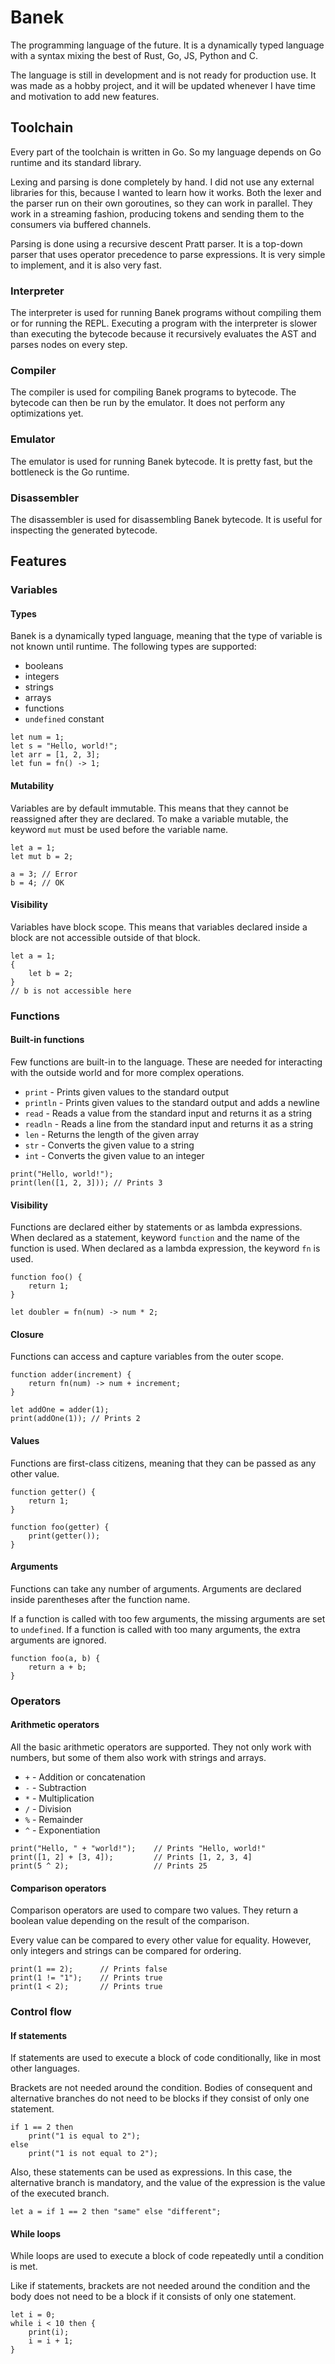 # Banek

The programming language of the future. It is a dynamically typed language
with a syntax mixing the best of Rust, Go, JS, Python and C.

The language is still in development and is not ready for production use.
It was made as a hobby project, and it will be updated whenever I have time
and motivation to add new features.

## Toolchain

Every part of the toolchain is written in Go. So my language depends on
Go runtime and its standard library.

Lexing and parsing is done completely by hand. I did not use any external
libraries for this, because I wanted to learn how it works. Both the lexer
and the parser run on their own goroutines, so they can work in parallel.
They work in a streaming fashion, producing tokens and sending them to the
consumers via buffered channels.

Parsing is done using a recursive descent Pratt parser. It is a top-down
parser that uses operator precedence to parse expressions. It is very
simple to implement, and it is also very fast.

### Interpreter
The interpreter is used for running Banek programs without compiling them
or for running the REPL. 
Executing a program with the interpreter is slower than executing the bytecode 
because it recursively evaluates the AST and parses nodes on every step.

### Compiler
The compiler is used for compiling Banek programs to bytecode. The bytecode
can then be run by the emulator. It does not perform any optimizations yet.

### Emulator
The emulator is used for running Banek bytecode. It is pretty fast, but
the bottleneck is the Go runtime.

### Disassembler
The disassembler is used for disassembling Banek bytecode. It is useful
for inspecting the generated bytecode.


## Features

### Variables

#### Types
Banek is a dynamically typed language, meaning that the type of variable
is not known until runtime. The following types are supported:
- booleans
- integers
- strings
- arrays
- functions
- `undefined` constant 

```banek
let num = 1;
let s = "Hello, world!";
let arr = [1, 2, 3];
let fun = fn() -> 1;
```

#### Mutability
Variables are by default immutable. This means that they cannot be
reassigned after they are declared. To make a variable mutable, the
keyword `mut` must be used before the variable name.

```banek
let a = 1;
let mut b = 2;

a = 3; // Error
b = 4; // OK
```

#### Visibility
Variables have block scope. This means that variables declared inside a block
are not accessible outside of that block.

```banek
let a = 1;
{
    let b = 2;
}
// b is not accessible here
```

### Functions

#### Built-in functions
Few functions are built-in to the language. These are needed for
interacting with the outside world and for more complex operations.

- `print` - Prints given values to the standard output
- `println` - Prints given values to the standard output and adds a newline
- `read` - Reads a value from the standard input and returns it as a string
- `readln` - Reads a line from the standard input and returns it as a string
- `len` - Returns the length of the given array
- `str` - Converts the given value to a string
- `int` - Converts the given value to an integer

```banek
print("Hello, world!");
print(len([1, 2, 3])); // Prints 3
```

#### Visibility

Functions are declared either by statements or as lambda expressions.
When declared as a statement, keyword `function` and the name of the function
is used. When declared as a lambda expression, the keyword `fn` is used.

```banek
function foo() {
    return 1;
}

let doubler = fn(num) -> num * 2;
```

#### Closure

Functions can access and capture variables from the outer scope. 

```banek
function adder(increment) {
    return fn(num) -> num + increment;
}

let addOne = adder(1);
print(addOne(1)); // Prints 2
```


#### Values

Functions are first-class citizens, meaning that they can be passed as
any other value.

```banek
function getter() {
    return 1;
}

function foo(getter) {
    print(getter());
}
```

#### Arguments

Functions can take any number of arguments. Arguments are declared inside
parentheses after the function name.

If a function is called with too few arguments, the missing arguments are
set to `undefined`. If a function is called with too many arguments, the extra
arguments are ignored.

```banek
function foo(a, b) {
    return a + b;
}
```

### Operators

#### Arithmetic operators
All the basic arithmetic operators are supported. They not only work 
with numbers, but some of them also work with strings and arrays.

- `+` - Addition or concatenation
- `-` - Subtraction
- `*` - Multiplication
- `/` - Division
- `%` - Remainder
- `^` - Exponentiation

```banek
print("Hello, " + "world!");    // Prints "Hello, world!"
print([1, 2] + [3, 4]);         // Prints [1, 2, 3, 4]
print(5 ^ 2);                   // Prints 25
```

#### Comparison operators
Comparison operators are used to compare two values. They return a boolean
value depending on the result of the comparison.

Every value can be compared to every other value for equality. 
However, only integers and strings can be compared for ordering.

```banek
print(1 == 2);      // Prints false
print(1 != "1");    // Prints true
print(1 < 2);       // Prints true
```

### Control flow

#### If statements
If statements are used to execute a block of code conditionally, like
in most other languages. 

Brackets are not needed around the condition. Bodies of consequent and
alternative branches do not need to be blocks if they consist of only one statement.

```banek
if 1 == 2 then
    print("1 is equal to 2");
else
    print("1 is not equal to 2");
```

Also, these statements can be used as expressions. In this case, the
alternative branch is mandatory, and the value of the expression is
the value of the executed branch.

```banek
let a = if 1 == 2 then "same" else "different";
```

#### While loops
While loops are used to execute a block of code repeatedly until a
condition is met. 

Like if statements, brackets are not needed around the condition and the
body does not need to be a block if it consists of only one statement.

```banek
let i = 0;
while i < 10 then {
    print(i);
    i = i + 1;
}
```

